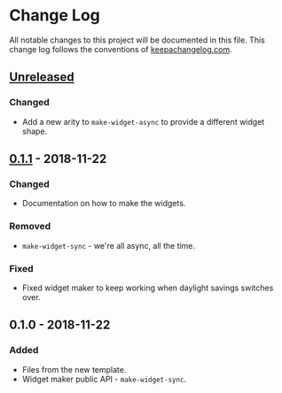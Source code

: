 # Change Log
All notable changes to this project will be documented in this file. This change log follows the conventions of [keepachangelog.com](http://keepachangelog.com/).

## [Unreleased]
### Changed
- Add a new arity to `make-widget-async` to provide a different widget shape.

## [0.1.1] - 2018-11-22
### Changed
- Documentation on how to make the widgets.

### Removed
- `make-widget-sync` - we're all async, all the time.

### Fixed
- Fixed widget maker to keep working when daylight savings switches over.

## 0.1.0 - 2018-11-22
### Added
- Files from the new template.
- Widget maker public API - `make-widget-sync`.

[Unreleased]: https://github.com/your-name/scramble-service/compare/0.1.1...HEAD
[0.1.1]: https://github.com/your-name/scramble-service/compare/0.1.0...0.1.1

